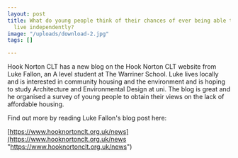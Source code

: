 ```yaml
---
layout: post
title: What do young people think of their chances of ever being able to afford to
  live independently?
image: "/uploads/download-2.jpg"
tags: []

---
```

Hook Norton CLT has  a new blog on the Hook Norton CLT website from Luke Fallon, an A level student at The Warriner School. Luke lives locally and is interested in community housing and the environment and is hoping to study Architecture and Environmental Design at uni. The blog is great and he organised a survey of young people to obtain their views on the lack of affordable housing. 

Find out more by reading Luke Fallon's blog post here:

[https://www.hooknortonclt.org.uk/news](https://www.hooknortonclt.org.uk/news "https://www.hooknortonclt.org.uk/news")